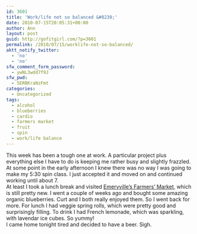 ```yaml
---
id: 3601
title: 'Work/life not so balanced &#8230;'
date: 2010-07-15T20:05:31+00:00
author: Ann
layout: post
guid: http://gofitgirl.com/?p=3601
permalink: /2010/07/15/worklife-not-so-balanced/
aktt_notify_twitter:
  - 'no'
  - 'no'
sfw_comment_form_password:
  - ywNL3wdd7f9J
sfw_pwd:
  - 5ERBKraNzFmt
categories:
  - Uncategorized
tags:
  - alcohol
  - blueberries
  - cardio
  - farmers market
  - fruit
  - spin
  - work/life balance
---
```

This week has been a tough one at work. A particular project plus everything else I have to do is keeping me rather busy and slightly frazzled.  
At some point in the early afternoon I knew there was no way I was going to make my 5:30 spin class. I just accepted it and moved on and continued working until about 7.  
At least I took a lunch break and visited [Emeryville&#8217;s Farmers&#8217; Market](http://emeryvillefarmersmarket.weebly.com/), which is still pretty new. I went a couple of weeks ago and bought some amazing organic blueberries. Curt and I both really enjoyed them. So I went back for more. For lunch I had veggie spring rolls, which were pretty good and surprisingly filling. To drink I had French lemonade, which was sparkling, with lavendar ice cubes. So yummy!  
I came home tonight tired and decided to have a beer. Sigh.
